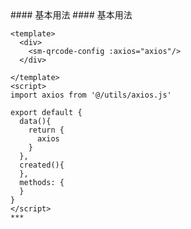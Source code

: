 
<cn>
#### 基本用法
</cn>

<us>
#### 基本用法
</us>

```tpl
<template>
  <div>
    <sm-qrcode-config :axios="axios"/>
  </div>

</template>
<script>
import axios from '@/utils/axios.js'

export default {
  data(){
    return {
      axios
    }
  },
  created(){
  },
  methods: {
  }
}
</script>
*** 